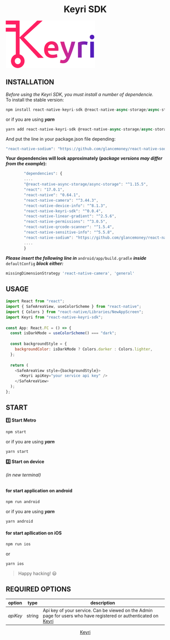 <div  align="center">
  <h1>Keyri SDK</h1>
</div>

![alt text](./logo.png)

## INSTALLATION

_Before using the Keyri SDK, you must install a number of dependencie._  
To install the stable version:

```js
npm install react-native-keyri-sdk @react-native-async-storage/async-storage react-native-camera react-native-device-info react-native-linear-gradient react-native-qrcode-scanner react-native-sensitive-info
```

or if you are using **_yarn_**

```js
yarn add react-native-keyri-sdk @react-native-async-storage/async-storage react-native-device-info react-native-camera react-native-linear-gradient react-native-qrcode-scanner react-native-sensitive-info
```

And put the line in your package.json file depending:

```js
"react-native-sodium": "https://github.com/glancemoney/react-native-sodium"`
```

**Your dependencies will look approximately (_package versions may differ from the example_):**

```js
        "dependencies": {
        ....
        "@react-native-async-storage/async-storage": "^1.15.5",
        "react": "17.0.1",
        "react-native": "0.64.1",
        "react-native-camera": "^3.44.3",
        "react-native-device-info": "^8.1.3",
        "react-native-keyri-sdk": "^0.0.4",
        "react-native-linear-gradient": "^2.5.6",
        "react-native-permissions": "^3.0.5",
        "react-native-qrcode-scanner": "^1.5.4",
        "react-native-sensitive-info": "^5.5.8",
        "react-native-sodium": "https://github.com/glancemoney/react-native-sodium"
        ....
        }
```

**_Please insert the following line in_** `android/app/build.gradle` **_inside_** `defaultConfig` **_block either:_**

```js
missingDimensionStrategy 'react-native-camera', 'general'
```

## USAGE

```js
import React from "react";
import { SafeAreaView, useColorScheme } from "react-native";
import { Colors } from "react-native/Libraries/NewAppScreen";
import Keyri from "react-native-keyri-sdk";

const App: React.FC = () => {
  const isDarkMode = useColorScheme() === "dark";

  const backgroundStyle = {
    backgroundColor: isDarkMode ? Colors.darker : Colors.lighter,
  };

  return (
    <SafeAreaView style={backgroundStyle}>
      <Keyri apiKey="your service api key" />
    </SafeAreaView>
  );
};
```

## START

**:one: Start Metro**

```js
npm start
```

or if you are using **_yarn_**

```js
yarn start
```

**:two: Start on device**

###### _(in new terminal)_

#### for start application on **android**

```js
npm run android
```

or if you are using **_yarn_**

```js
yarn android
```

#### for start apllication on **iOS**

```js
npm run ios
```

or

```js
yarn ios
```

> Happy hacking! :smiley:

## REQUIRED OPTIONS

| **option** | **type** | **description**                                                                                                                      |
| ---------- | -------- | ------------------------------------------------------------------------------------------------------------------------------------ |
| _apiKey_   | string   | Api key of your service. Can be viewed on the Admin page for users who have registered or authenticated on [Keyri](https://keyri.co) |

<div  align="center">
  <a href="https://keyri.co" target="_blank">Keyri</a>
</div>
